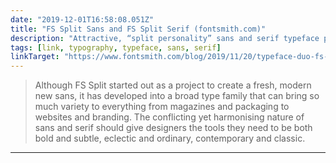 ```yaml
---
date: "2019-12-01T16:58:08.051Z"
title: "FS Split Sans and FS Split Serif (fontsmith.com)"
description: "Attractive, “split personality” sans and serif typeface pairing"
tags: [link, typography, typeface, sans, serif]
linkTarget: "https://www.fontsmith.com/blog/2019/11/20/typeface-duo-fs-split-sans-and-fs-split-serif-are-the-contrasting-types"
---
```

> Although FS Split started out as a project to create a fresh, modern new sans, it has developed into a broad type family that can bring so much variety to everything from magazines and packaging to websites and branding. The conflicting yet harmonising nature of sans and serif should give designers the tools they need to be both bold and subtle, eclectic and ordinary, contemporary and classic.
---
